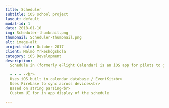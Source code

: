```yaml
---
title: Scheduler
subtitle: iOS school project
layout: default
modal-id: 1
date: 2018-01-10
img: Scheduler-thumbnail.png
thumbnail: Scheduler-thumbnail.png
alt: image-alt
project-date: October 2017
client: Malmö Yrkeshögskola
category: iOS Development
description:
  Schedule in (formerly eFlight Calendar) is an iOS app for pilots to get their eFlight generated schedule from the email to their calendar.<br>

  - - - -<br>
  Uses iOS built in calendar database / EventKit<br>
  Uses Firebase to sync across devices<br>
  Based on string parsing<br>
  Custom UI for in app display of the schedule

---
```

